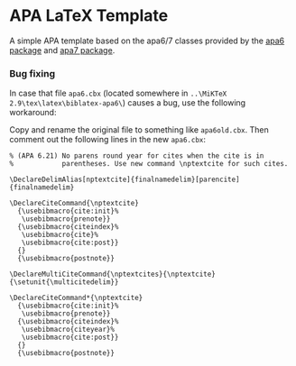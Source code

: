 # APA LaTeX Template 

A simple APA template based on the apa6/7 classes provided by the [apa6 package](https://ctan.org/pkg/apa7?lang=de) and [apa7 package](https://ctan.org/pkg/apa7?lang=de).



### Bug fixing

In case that file `apa6.cbx` (located somewhere in `..\MiKTeX 2.9\tex\latex\biblatex-apa6\`) causes a bug, use the following workaround: 

Copy and rename the original file to something like `apa6old.cbx`. Then comment out the following lines in the new `apa6.cbx`:

```
% (APA 6.21) No parens round year for cites when the cite is in
%            parentheses. Use new command \nptextcite for such cites.

\DeclareDelimAlias[nptextcite]{finalnamedelim}[parencite]{finalnamedelim}

\DeclareCiteCommand{\nptextcite}
  {\usebibmacro{cite:init}%
   \usebibmacro{prenote}}
  {\usebibmacro{citeindex}%
   \usebibmacro{cite}%
   \usebibmacro{cite:post}}
  {}
  {\usebibmacro{postnote}}

\DeclareMultiCiteCommand{\nptextcites}{\nptextcite}{\setunit{\multicitedelim}}

\DeclareCiteCommand*{\nptextcite}
  {\usebibmacro{cite:init}%
   \usebibmacro{prenote}}
  {\usebibmacro{citeindex}%
   \usebibmacro{citeyear}%
   \usebibmacro{cite:post}}
  {}
  {\usebibmacro{postnote}}
  
 ```
